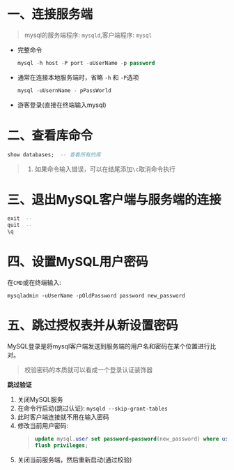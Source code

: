 # 一、连接服务端
> mysql的服务端程序: `mysqld`,客户端程序: `mysql`

* 完整命令
    ```sql
    mysql -h host -P port -uUserName -p password
    ```
* 通常在连接本地服务端时，省略 `-h` 和 `-P`选项
    ```sql
    mysql -uUsernName - pPassWorld
    ```
* 游客登录(直接在终端输入mysql)

# 二、查看库命令
```sql
show databases;  -- 查看所有的库 
```
> 1. 如果命令输入错误，可以在结尾添加`\c`取消命令执行

# 三、退出MySQL客户端与服务端的连接
```sql
exit  --
quit  --
\q    
```

# 四、设置MySQL用户密码
在`CMD`或在终端输入:

`mysqladmin -uUserName -pOldPassword password new_password`

# 五、跳过授权表并从新设置密码
MySQL登录是将mysql客户端发送到服务端的用户名和密码在某个位置进行比对。
> 校验密码的本质就可以看成一个登录认证装饰器

**跳过验证**
1. 关闭MySQL服务
2. 在命令行启动(跳过认证): `mysqld --skip-grant-tables`
3. 此时客户端连接就不用在输入密码
4. 修改当前用户密码: 
   > ```sql
   > update mysql.user set password=password(new_password) where user='root'and host='localhost'
   > flush privileges;
   > ```
5. 关闭当前服务端，然后重新启动(通过校验)






